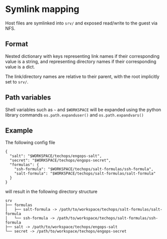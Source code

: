 # Symlink mapping
Host files are symlinked into `srv/` and exposed read/write to the guest via
NFS.

## Format
Nested dictionary with keys representing link names if their corresponding
value is a string, and representing directory names if their corresponding
value is a dict.

The link/directory names are relative to their parent, with the root
implicitly set to `srv/`.

## Path variables
Shell variables such as `~` and `$WORKSPACE` will be expanded using the
python library commands `os.path.expanduser()` and `os.path.expandvars()`

## Example
The following config file
```
{
  "salt": "$WORKSPACE/techops/engops-salt",
  "secret": "$WORKSPACE/techops/engops-secret",
  "formulas": {
    "ssh-formula": "$WORKSPACE/techops/salt-formulas/ssh-formula",
    "salt-formula": "$WORKSPACE/techops/salt-formulas/salt-formula"
  }
}
```
will result in the following directory structure
```
srv
├── formulas
│   ├── salt-formula -> /path/to/workspace/techops/salt-formulas/salt-formula
│   └── ssh-formula -> /path/to/workspace/techops/salt-formulas/ssh-formula
├── salt -> /path/to/workspace/techops/engops-salt
└── secret -> /path/to/workspace/techops/engops-secret
```
